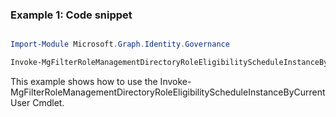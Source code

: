 ### Example 1: Code snippet

```powershell

Import-Module Microsoft.Graph.Identity.Governance

Invoke-MgFilterRoleManagementDirectoryRoleEligibilityScheduleInstanceByCurrentUser -On $onId 

```
This example shows how to use the Invoke-MgFilterRoleManagementDirectoryRoleEligibilityScheduleInstanceByCurrentUser Cmdlet.

